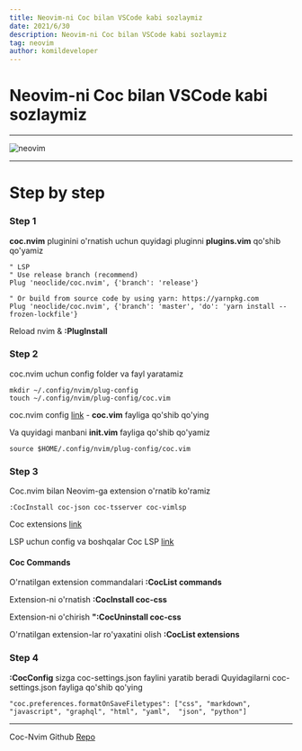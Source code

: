 ```yaml
---
title: Neovim-ni Coc bilan VSCode kabi sozlaymiz
date: 2021/6/30
description: Neovim-ni Coc bilan VSCode kabi sozlaymiz
tag: neovim
author: komildeveloper
---
```


# Neovim-ni Coc bilan VSCode kabi sozlaymiz 

---

![neovim](https://www.chrisatmachine.com/static/ff1c356d6a7f46604822f50919abcf83/5134e/neovim.png)

---

# Step by step

### Step 1
**coc.nvim** pluginini o'rnatish uchun quyidagi pluginni **plugins.vim** qo'shib qo'yamiz 

```
" LSP
" Use release branch (recommend)
Plug 'neoclide/coc.nvim', {'branch': 'release'}

" Or build from source code by using yarn: https://yarnpkg.com
Plug 'neoclide/coc.nvim', {'branch': 'master', 'do': 'yarn install --frozen-lockfile'}
```

Reload nvim & **:PlugInstall**

### Step 2
coc.nvim uchun config folder va fayl yaratamiz
```
mkdir ~/.config/nvim/plug-config
touch ~/.config/nvim/plug-config/coc.vim
```

coc.nvim config [link](https://github.com/neoclide/coc.nvim) - **coc.vim** fayliga qo'shib qo'ying

Va quyidagi manbani **init.vim** fayliga qo'shib qo'yamiz

```
source $HOME/.config/nvim/plug-config/coc.vim
```

### Step 3

Coc.nvim bilan Neovim-ga extension o'rnatib ko'ramiz
```
:CocInstall coc-json coc-tsserver coc-vimlsp
```
Coc extensions [link](https://github.com/neoclide/coc.nvim/wiki/Using-coc-extensions)

LSP uchun config va boshqalar
Coc LSP [link](https://github.com/neoclide/coc.nvim/wiki/Language-servers)

#### Coc Commands

O'rnatilgan extension commandalari
**:CocList commands**

Extension-ni o'rnatish
**:CocInstall coc-css**

Extension-ni o'chirish
**":CocUninstall coc-css**

O'rnatilgan extension-lar ro'yaxatini olish
**:CocList extensions**

### Step 4
**:CocConfig** sizga coc-settings.json faylini yaratib beradi
Quyidagilarni coc-settings.json fayliga qo'shib qo'ying
```
"coc.preferences.formatOnSaveFiletypes": ["css", "markdown", "javascript", "graphql", "html", "yaml",  "json", "python"]
```

---

Coc-Nvim Github [Repo](https://github.com/neoclide/coc.nvim)
